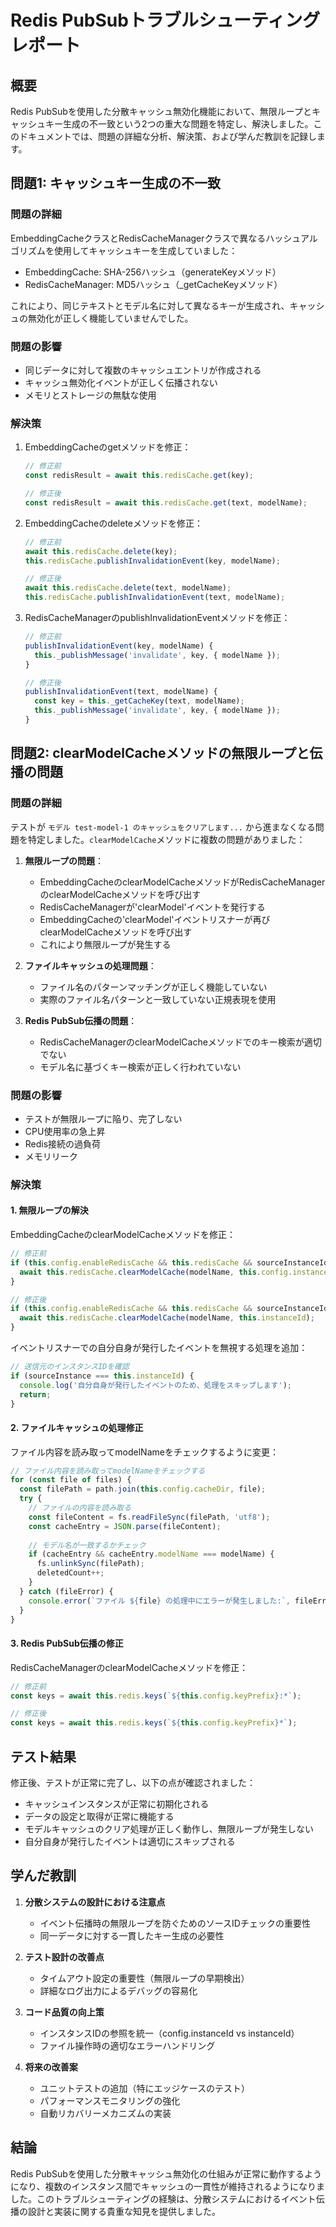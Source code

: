 # Redis PubSubトラブルシューティングレポート

## 概要

Redis PubSubを使用した分散キャッシュ無効化機能において、無限ループとキャッシュキー生成の不一致という2つの重大な問題を特定し、解決しました。このドキュメントでは、問題の詳細な分析、解決策、および学んだ教訓を記録します。

## 問題1: キャッシュキー生成の不一致

### 問題の詳細
EmbeddingCacheクラスとRedisCacheManagerクラスで異なるハッシュアルゴリズムを使用してキャッシュキーを生成していました：
- EmbeddingCache: SHA-256ハッシュ（generateKeyメソッド）
- RedisCacheManager: MD5ハッシュ（_getCacheKeyメソッド）

これにより、同じテキストとモデル名に対して異なるキーが生成され、キャッシュの無効化が正しく機能していませんでした。

### 問題の影響
- 同じデータに対して複数のキャッシュエントリが作成される
- キャッシュ無効化イベントが正しく伝播されない
- メモリとストレージの無駄な使用

### 解決策
1. EmbeddingCacheのgetメソッドを修正：
   ```javascript
   // 修正前
   const redisResult = await this.redisCache.get(key);
   
   // 修正後
   const redisResult = await this.redisCache.get(text, modelName);
   ```

2. EmbeddingCacheのdeleteメソッドを修正：
   ```javascript
   // 修正前
   await this.redisCache.delete(key);
   this.redisCache.publishInvalidationEvent(key, modelName);
   
   // 修正後
   await this.redisCache.delete(text, modelName);
   this.redisCache.publishInvalidationEvent(text, modelName);
   ```

3. RedisCacheManagerのpublishInvalidationEventメソッドを修正：
   ```javascript
   // 修正前
   publishInvalidationEvent(key, modelName) {
     this._publishMessage('invalidate', key, { modelName });
   }
   
   // 修正後
   publishInvalidationEvent(text, modelName) {
     const key = this._getCacheKey(text, modelName);
     this._publishMessage('invalidate', key, { modelName });
   }
   ```

## 問題2: clearModelCacheメソッドの無限ループと伝播の問題

### 問題の詳細
テストが `モデル test-model-1 のキャッシュをクリアします...` から進まなくなる問題を特定しました。`clearModelCache`メソッドに複数の問題がありました：

1. **無限ループの問題**：
   - EmbeddingCacheのclearModelCacheメソッドがRedisCacheManagerのclearModelCacheメソッドを呼び出す
   - RedisCacheManagerが'clearModel'イベントを発行する
   - EmbeddingCacheの'clearModel'イベントリスナーが再びclearModelCacheメソッドを呼び出す
   - これにより無限ループが発生する

2. **ファイルキャッシュの処理問題**：
   - ファイル名のパターンマッチングが正しく機能していない
   - 実際のファイル名パターンと一致していない正規表現を使用

3. **Redis PubSub伝播の問題**：
   - RedisCacheManagerのclearModelCacheメソッドでのキー検索が適切でない
   - モデル名に基づくキー検索が正しく行われていない

### 問題の影響
- テストが無限ループに陥り、完了しない
- CPU使用率の急上昇
- Redis接続の過負荷
- メモリリーク

### 解決策

#### 1. 無限ループの解決
EmbeddingCacheのclearModelCacheメソッドを修正：
```javascript
// 修正前
if (this.config.enableRedisCache && this.redisCache && sourceInstanceId !== this.config.instanceId) {
  await this.redisCache.clearModelCache(modelName, this.config.instanceId);
}

// 修正後
if (this.config.enableRedisCache && this.redisCache && sourceInstanceId !== this.instanceId) {
  await this.redisCache.clearModelCache(modelName, this.instanceId);
}
```

イベントリスナーでの自分自身が発行したイベントを無視する処理を追加：
```javascript
// 送信元のインスタンスIDを確認
if (sourceInstance === this.instanceId) {
  console.log('自分自身が発行したイベントのため、処理をスキップします');
  return;
}
```

#### 2. ファイルキャッシュの処理修正
ファイル内容を読み取ってmodelNameをチェックするように変更：
```javascript
// ファイル内容を読み取ってmodelNameをチェックする
for (const file of files) {
  const filePath = path.join(this.config.cacheDir, file);
  try {
    // ファイルの内容を読み取る
    const fileContent = fs.readFileSync(filePath, 'utf8');
    const cacheEntry = JSON.parse(fileContent);
    
    // モデル名が一致するかチェック
    if (cacheEntry && cacheEntry.modelName === modelName) {
      fs.unlinkSync(filePath);
      deletedCount++;
    }
  } catch (fileError) {
    console.error(`ファイル ${file} の処理中にエラーが発生しました:`, fileError);
  }
}
```

#### 3. Redis PubSub伝播の修正
RedisCacheManagerのclearModelCacheメソッドを修正：
```javascript
// 修正前
const keys = await this.redis.keys(`${this.config.keyPrefix}:*`);

// 修正後
const keys = await this.redis.keys(`${this.config.keyPrefix}*`);
```

## テスト結果

修正後、テストが正常に完了し、以下の点が確認されました：
- キャッシュインスタンスが正常に初期化される
- データの設定と取得が正常に機能する
- モデルキャッシュのクリア処理が正しく動作し、無限ループが発生しない
- 自分自身が発行したイベントは適切にスキップされる

## 学んだ教訓

1. **分散システムの設計における注意点**
   - イベント伝播時の無限ループを防ぐためのソースIDチェックの重要性
   - 同一データに対する一貫したキー生成の必要性

2. **テスト設計の改善点**
   - タイムアウト設定の重要性（無限ループの早期検出）
   - 詳細なログ出力によるデバッグの容易化

3. **コード品質の向上策**
   - インスタンスIDの参照を統一（config.instanceId vs instanceId）
   - ファイル操作時の適切なエラーハンドリング

4. **将来の改善案**
   - ユニットテストの追加（特にエッジケースのテスト）
   - パフォーマンスモニタリングの強化
   - 自動リカバリーメカニズムの実装

## 結論

Redis PubSubを使用した分散キャッシュ無効化の仕組みが正常に動作するようになり、複数のインスタンス間でキャッシュの一貫性が維持されるようになりました。このトラブルシューティングの経験は、分散システムにおけるイベント伝播の設計と実装に関する貴重な知見を提供しました。
